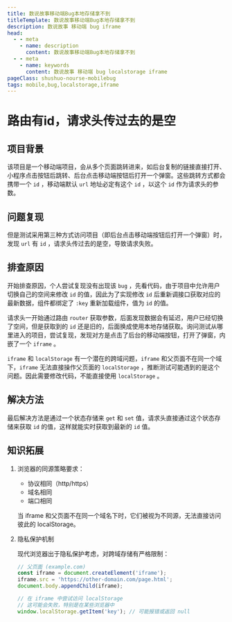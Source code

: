 ```yaml
---
title: 数说故事移动端Bug本地存储拿不到
titleTemplate: 数说故事移动端Bug本地存储拿不到
description: 数说故事 移动端 bug iframe
head:
  - - meta
    - name: description
      content: 数说故事移动端Bug本地存储拿不到
  - - meta
    - name: keywords
      content: 数说故事 移动端 bug localstorage iframe
pageClass: shushuo-nourse-mobilebug
tags: mobile,bug,localstorage,iframe
---
```


# 路由有id，请求头传过去的是空

## 项目背景

该项目是一个移动端项目，会从多个页面跳转进来，如后台复制的链接直接打开、小程序点击按钮后跳转、后台点击移动端按钮后打开一个弹窗。这些跳转方式都会携带一个 `id` ，移动端默认 `url` 地址必定有这个 `id` ，以这个 `id` 作为请求头的参数。

## 问题复现

但是测试采用第三种方式访问项目（即后台点击移动端按钮后打开一个弹窗）时，发现 `url` 有 `id` ，请求头传过去的是空，导致请求失败。

## 排查原因

开始排查原因，个人尝试复现没有出现该 `bug` ，先看代码，由于项目中允许用户切换自己的空间来修改 `id` 的值，因此为了实现修改 `id` 后重新调接口获取对应的最新数据，组件都绑定了 `:key` 重新加载组件，值为 `id` 的值。

请求头一开始通过路由 `router` 获取参数，后面发现数据会有延迟，用户已经切换了空间，但是获取到的 `id` 还是旧的，后面换成使用本地存储获取。询问测试从哪里进入的项目，尝试复现，发现对方是点击了后台的移动端按钮，打开了弹窗，内嵌了一个 `iframe` 。

`iframe` 和 `localStorage` 有一个潜在的跨域问题，`iframe` 和父页面不在同一个域下，`iframe` 无法直接操作父页面的 `localStorage` ，推断测试可能遇到的是这个问题。因此需要修改代码，不能直接使用 `localStorage` 。

## 解决方法

最后解决方法是通过一个状态存储来 `get` 和 `set` 值，请求头直接通过这个状态存储来获取 `id` 的值，这样就能实时获取到最新的 `id` 值。

## 知识拓展

1. 浏览器的同源策略要求：

    - 协议相同（http/https）
    - 域名相同
    - 端口相同
  
    当 iframe 和父页面不在同一个域名下时，它们被视为不同源，无法直接访问彼此的 localStorage。

2. 隐私保护机制
  
    现代浏览器出于隐私保护考虑，对跨域存储有严格限制：

    ```js
    // 父页面 (example.com)
    const iframe = document.createElement('iframe');
    iframe.src = 'https://other-domain.com/page.html';
    document.body.appendChild(iframe);
    
    // 在 iframe 中尝试访问 localStorage
    // 这可能会失败，特别是在某些浏览器中
    window.localStorage.getItem('key'); // 可能报错或返回 null
    ```
